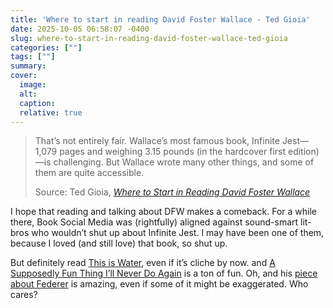```yaml
---
title: 'Where to start in reading David Foster Wallace - Ted Gioia'
date: 2025-10-05 06:58:07 -0400
slug: where-to-start-in-reading-david-foster-wallace-ted-gioia
categories: [""]
tags: [""]
summary: 
cover: 
  image: 
  alt: 
  caption: 
  relative: true
---
```


> That’s not entirely fair. Wallace’s most famous book, Infinite Jest—1,079 pages and weighing 3.15 pounds (in the hardcover first edition)—is challenging. But Wallace wrote many other things, and some of them are quite accessible.
> 
> Source: Ted Gioia, _[Where to Start in Reading David Foster Wallace](https://www.honest-broker.com/p/where-to-start-in-reading-david-foster)_

I hope that reading and talking about DFW makes a comeback. For a while there, Book Social Media was (rightfully) aligned against sound-smart lit-bros who wouldn’t shut up about Infinite Jest. I may have been one of them, because I loved (and still love) that book, so shut up.

But definitely read [This is Water](https://www.goodreads.com/book/show/5986375-this-is-water), even if it’s cliche by now. and [A Supposedly Fun Thing I’ll Never Do Again](https://www.goodreads.com/book/show/6748.A_Supposedly_Fun_Thing_I_ll_Never_Do_Again) is a ton of fun. Oh, and his [piece about Federer](https://www.nytimes.com/2006/08/20/sports/playmagazine/20federer.html) is amazing, even if some of it might be exaggerated. Who cares?
